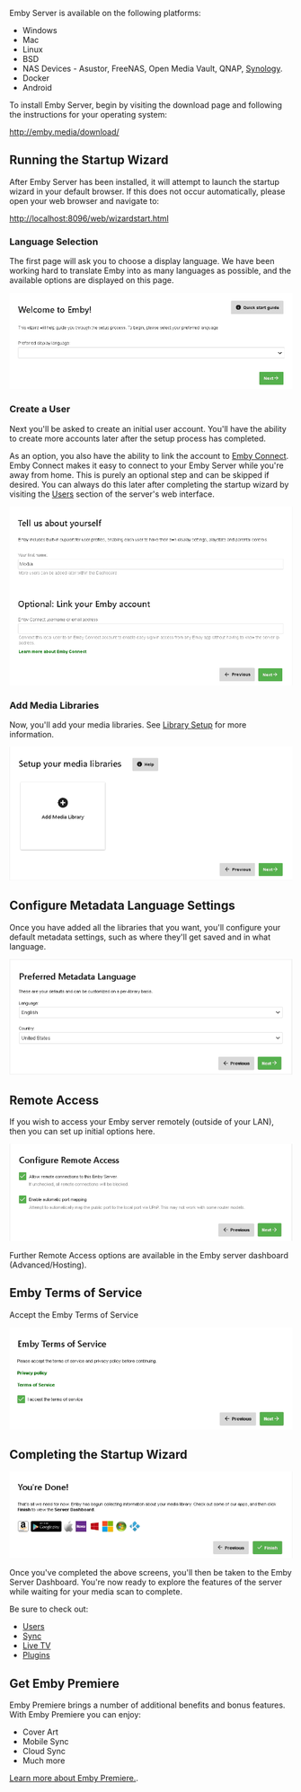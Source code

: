 Emby Server is available on the following platforms:

* Windows
* Mac
* Linux
* BSD
* NAS Devices - Asustor, FreeNAS, Open Media Vault, QNAP, [Synology](../wiki/Synology-:-Help-and-Support).
* Docker
* Android

To install Emby Server, begin by visiting the download page and following the instructions for your operating system:

http://emby.media/download/

## Running the Startup Wizard

After Emby Server has been installed, it will attempt to launch the startup wizard in your default browser. If this does not occur automatically, please open your web browser and navigate to:

[http://localhost:8096/web/wizardstart.html](http://localhost:8096/web/wizardstart.html)

### Language Selection

The first page will ask you to choose a display language. We have been working hard to translate Emby into as many languages as possible, and the available options are displayed on this page.

![wizard1.png](images/server/wizard1.png)

### Create a User

Next you'll be asked to create an initial user account. You'll have the ability to create more accounts later after the setup process has completed. 

As an option, you also have the ability to link the account to [Emby Connect](Emby-Connect). Emby Connect makes it easy to connect to your Emby Server while you're away from home. This is purely an optional step and can be skipped if desired. You can always do this later after completing the startup wizard by visiting the [Users](Users) section of the server's web interface.

![](images/server/wizard2.png)

### Add Media Libraries

Now, you'll add your media libraries. See [Library Setup](Library-Setup) for more information.

![](images/server/wizard4.png)

## Configure Metadata Language Settings

Once you have added all the libraries that you want, you'll configure your default metadata settings, such as where they'll get saved and in what language.

![](images/server/wizard3.png)

## Remote Access

If you wish to access your Emby server remotely (outside of your LAN), then you can set up initial options here.

![](images/server/wizard_new_10.png)

Further Remote Access options are available in the Emby server dashboard (Advanced/Hosting).

## Emby Terms of Service

Accept the Emby Terms of Service

![](images/server/wizard_new_11.png)

## Completing the Startup Wizard

![](images/server/wizard_new_12.png)

Once you've completed the above screens, you'll then be taken to the Emby Server Dashboard. You're now ready to explore the features of the server while waiting for your media scan to complete.

Be sure to check out:

* [Users](Users)
* [Sync](Sync)
* [Live TV](Live-TV)
* [Plugins](Plugins)

## Get Emby Premiere

Emby Premiere brings a number of additional benefits and bonus features. With Emby Premiere you can enjoy:

* Cover Art
* Mobile Sync
* Cloud Sync
* Much more

[Learn more about Emby Premiere.](http://emby.media/donate).
